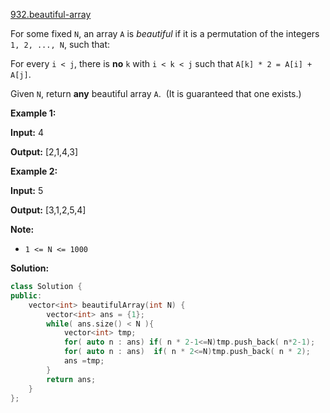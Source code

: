 [932.beautiful-array](https://leetcode.com/problems/beautiful-array/)  

For some fixed `N`, an array `A` is _beautiful_ if it is a permutation of the integers `1, 2, ..., N`, such that:

For every `i < j`, there is **no** `k` with `i < k < j` such that `A[k] * 2 = A[i] + A[j]`.

Given `N`, return **any** beautiful array `A`.  (It is guaranteed that one exists.)

**Example 1:**

  
**Input:** 4
  
**Output:** \[2,1,4,3\]
  

**Example 2:**

  
**Input:** 5
  
**Output:** \[3,1,2,5,4\]

**Note:**

*   `1 <= N <= 1000`  



**Solution:**  

```cpp
class Solution {
public:
    vector<int> beautifulArray(int N) {
        vector<int> ans = {1};
        while( ans.size() < N ){
            vector<int> tmp;
            for( auto n : ans) if( n * 2-1<=N)tmp.push_back( n*2-1);
            for( auto n : ans)  if( n * 2<=N)tmp.push_back( n * 2);
            ans =tmp;
        }
        return ans;
    }
};
```
      